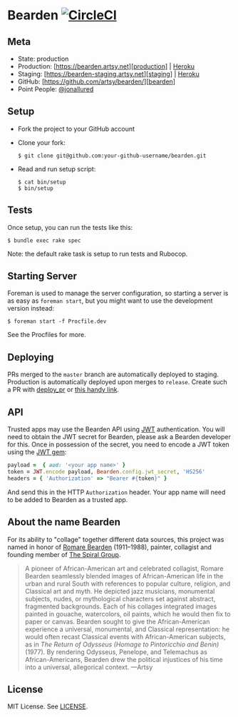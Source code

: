 # Bearden [![CircleCI][badge]][circleci]

## Meta

* State: production
* Production: [https://bearden.artsy.net][production] | [Heroku][production_heroku]
* Staging: [https://bearden-staging.artsy.net][staging] | [Heroku][staging_heroku]
* GitHub: [https://github.com/artsy/bearden/][bearden]
* Point People: [@jonallured][jonallured]

## Setup

* Fork the project to your GitHub account

* Clone your fork:
  ```
  $ git clone git@github.com:your-github-username/bearden.git
  ```

* Read and run setup script:
  ```
  $ cat bin/setup
  $ bin/setup
  ```

## Tests

Once setup, you can run the tests like this:

```
$ bundle exec rake spec
```

Note: the default rake task is setup to run tests and Rubocop.

## Starting Server

Foreman is used to manage the server configuration, so starting a server is as
easy as `foreman start`, but you might want to use the development version
instead:

```
$ foreman start -f Procfile.dev
```

See the Procfiles for more.

## Deploying

PRs merged to the `master` branch are automatically deployed to staging.
Production is automatically deployed upon merges to `release`. Create such a PR
with [deploy_pr][deploy_pr] or [this handy link][deploy].

## API

Trusted apps may use the Bearden API using [JWT](https://jwt.io/) authentication. You will need to obtain the JWT secret for Bearden, please ask a Bearden developer for this. Once in possession of the secret, you need to encode a JWT token using the [JWT gem](https://github.com/jwt/ruby-jwt):

```ruby
payload =  { aud: '<your app name>' }
token = JWT.encode payload, Bearden.config.jwt_secret, 'HS256'
headers = { 'Authorization' => "Bearer #{token}" }
```

And send this in the HTTP `Authorization` header. Your app name will need to be added to Bearden as a trusted app.

## About the name Bearden

For its ability to "collage" together different data sources, this project was
named in honor of [Romare Bearden][romare] (1911–1988), painter, collagist and
founding member of [The Spiral Group][spiral].

> A pioneer of African-American art and celebrated collagist, Romare Bearden
> seamlessly blended images of African-American life in the urban and rural
> South with references to popular culture, religion, and Classical art and
> myth. He depicted jazz musicians, monumental subjects, nudes, or mythological
> characters set against abstract, fragmented backgrounds. Each of his collages
> integrated images painted in gouache, watercolors, oil paints, which he would
> then fix to paper or canvas. Bearden sought to give the African-American
> experience a universal, monumental, and Classical representation: he would
> often recast Classical events with African-American subjects, as in _The
> Return of Odysseus (Homage to Pintoricchio and Benin)_ (1977). By rendering
> Odysseus, Penelope, and Telemachus as African-Americans, Bearden drew the
> political injustices of his time into a universal, allegorical context. —Artsy

## License

MIT License. See [LICENSE](LICENSE).

[badge]: https://circleci.com/gh/artsy/bearden.svg?style=svg&circle-token=d5dcd30a0660190450379057eead64bbb53e00b8
[circleci]: https://circleci.com/gh/artsy/bearden/
[production]: https://bearden.artsy.com
[production_heroku]: https://dashboard.heroku.com/apps/bearden-production
[staging]: https://bearden-staging.artsy.com
[staging_heroku]: https://dashboard.heroku.com/apps/bearden-staging
[bearden]: https://github.com/artsy/bearden
[jonallured]: https://github.com/jonallured
[deploy_pr]: https://github.com/jonallured/deploy_pr
[deploy]: https://github.com/artsy/bearden/compare/release...master?expand=1
[romare]: https://www.artsy.net/artist/romare-bearden
[spiral]: https://www.artsy.net/gene/spiral-group
